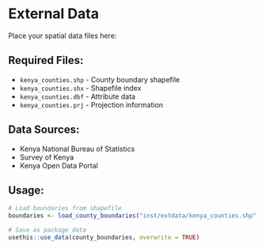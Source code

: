 # External Data

Place your spatial data files here:

## Required Files:
- `kenya_counties.shp` - County boundary shapefile
- `kenya_counties.shx` - Shapefile index
- `kenya_counties.dbf` - Attribute data
- `kenya_counties.prj` - Projection information

## Data Sources:
- Kenya National Bureau of Statistics
- Survey of Kenya
- Kenya Open Data Portal

## Usage:
```r
# Load boundaries from shapefile
boundaries <- load_county_boundaries("inst/extdata/kenya_counties.shp")

# Save as package data
usethis::use_data(county_boundaries, overwrite = TRUE)
```